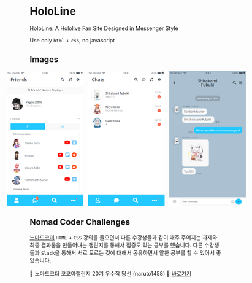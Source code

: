 # HoloLine

HoloLine: A Hololive Fan Site Designed in Messenger Style

Use only `html` + `css`, no javascript

## Images

<div style="display: flex; justify-content: center; gap: 12px;">
    <img src="screenshots/hololine-1.png" width="200px" />
    <img src="screenshots/hololine-2.png" width="200px" />
    <img src="screenshots/hololine-5.png" width="200px" />
</div>

## Nomad Coder Challenges

[노마드코더](https://nomadcoders.co/kokoa-clone) `HTML` + `CSS` 강의를 들으면서 다른 수강생들과 같이 매주 주어지는 과제와 최종 결과물을 만들어내는 챌린지를 통해서 집중도 있는 공부를 했습니다. 다른 수강생들과 `Slack`을 통해서 서로 모르는 것에 대해서 공유하면서 알찬 공부를 할 수 있어서 좋았습니다.

🎉 노마드코더 코코아챌린지 20기 우수작 당선 (naruto1458) 🎉 [바로가기](https://nomadcoders.co/community/thread/1051)
